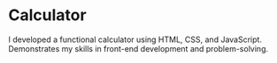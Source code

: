 # Calculator
I developed a functional calculator using HTML, CSS, and JavaScript. Demonstrates my skills in front-end development and problem-solving.

